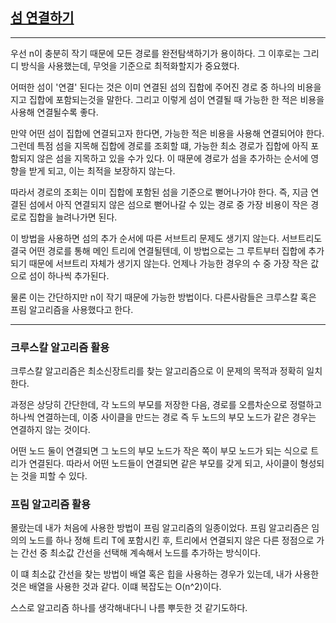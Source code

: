## [섬 연결하기](https://school.programmers.co.kr/learn/courses/30/lessons/42861)

---

우선 n이 충분히 작기 때문에 모든 경로를 완전탐색하기가 용이하다. 그 이후로는 그리디 방식을 사용했는데, 무엇을 기준으로 최적화할지가 중요했다.

어떠한 섬이 '연결' 된다는 것은 이미 연결된 섬의 집합에 주어진 경로 중 하나의 비용을 지고 집합에 포함되는것을 말한다.
그리고 이렇게 섬이 연결될 때 가능한 한 적은 비용을 사용해 연결될수록 좋다.

만약 어떤 섬이 집합에 연결되고자 한다면, 가능한 적은 비용을 사용해 연결되어야 한다. 그런데 특점 섬을 지목해 집합에 경로를 조회할 떄, 가능한 최소 경로가 집합에 아직 포함되지 않은 섬을 지목하고 있을 수가 있다. 이 때문에 경로가 섬을 추가하는 순서에 영향을 받게 되고, 이는 최적을 보장하지 않는다.

따라서 경로의 조회는 이미 집합에 포함된 섬을 기준으로 뻗어나가야 한다. 즉, 지금 연결된 섬에서 아직 연결되지 않은 섬으로 뻗어나갈 수 있는 경로 중 가장 비용이 작은 경로로 집합을 늘려나가면 된다.

이 방법을 사용하면 섬의 추가 순서에 따른 서브트리 문제도 생기지 않는다. 서브트리도 결국 어떤 경로를 통해 메인 트리에 연결될텐데, 이 방법으로는 그 루트부터 집합에 추가되기 때문에 서브트리 자체가 생기지 않는다. 언제나 가능한 경우의 수 중 가장 작은 값으로 섬이 하나씩 추가된다.

물론 이는 간단하지만 n이 작기 때문에 가능한 방법이다. 다른사람들은 크루스칼 혹은 프림 알고리즘을 사용했다고 한다.

---

### 크루스칼 알고리즘 활용

크루스칼 알고리즘은 최소신장트리를 찾는 알고리즘으로 이 문제의 목적과 정확히 일치한다.

과정은 상당히 간단한데, 각 노드의 부모를 저장한 다음, 경로를 오름차순으로 정렬하고 하나씩 연결하는데, 이중 사이클을 만드는 경로 즉 두 노드의 부모 노드가 같은 경우는 연결하지 않는 것이다.

어떤 노드 둘이 연결되면 그 노드의 부모 노드가 작은 쪽이 부모 노드가 되는 식으로 트리가 연결된다. 따라서 어떤 노드들이 연결되면 같은 부모를 갖게 되고, 사이클이 형성되는 것을 피할 수 있다.

### 프림 알고리즘 활용

몰랐는데 내가 처음에 사용한 방법이 프림 알고리즘의 일종이었다. 프림 알고리즘은 임의의 노드를 하나 정해 트리 T에 포함시킨 후, 트리에서 연결되지 않은 다른 정점으로 가는 간선 중 최소값 간선을 선택해 계속해서 노드를 추가하는 방식이다.

이 떄 최소값 간선을 찾는 방법이 배열 혹은 힙을 사용하는 경우가 있는데, 내가 사용한 것은 배열을 사용한 것과 같다. 이떄 복잡도는 O(n^2)이다.

스스로 알고리즘 하나를 생각해내다니 나름 뿌듯한 것 같기도하다.
